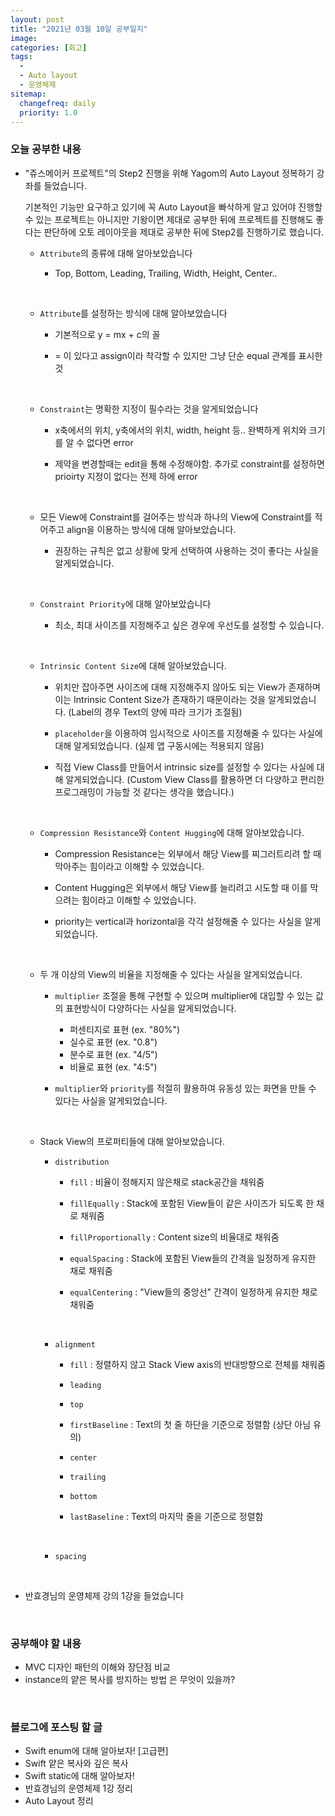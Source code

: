 ```yaml
---
layout: post
title: "2021년 03월 10일 공부일지"
image:
categories: [회고]
tags: 
  - 
  - Auto layout
  - 운영체제
sitemap:
  changefreq: daily
  priority: 1.0
---
```


### 오늘 공부한 내용

- "쥬스메이커 프로젝트"의 Step2 진행을 위해 Yagom의 Auto Layout 정복하기 강좌를 들었습니다.

  기본적인 기능만 요구하고 있기에 꼭 Auto Layout을 빠삭하게 알고 있어야 진행할 수 있는 프로젝트는 아니지만 기왕이면 제대로 공부한 뒤에 프로젝트를 진행해도 좋다는 판단하에 오토 레이아웃을 제대로 공부한 뒤에 Step2를 진행하기로 했습니다.

  - `Attribute`의 종류에 대해 알아보았습니다
    
    - Top, Bottom, Leading, Trailing, Width, Height, Center..
    
      <br/>
  - `Attribute`를 설정하는 방식에 대해 알아보았습니다
    
    - 기본적으로 y = mx + c의 꼴
    - = 이 있다고 assign이라 착각할 수 있지만 그냥 단순 equal 관계를 표시한 것
    
      <br/>
  - `Constraint`는 명확한 지정이 필수라는 것을 알게되었습니다
    
    - x축에서의 위치, y축에서의 위치, width, height 등.. 완벽하게 위치와 크기를 알 수 없다면 error
    - 제약을 변경할때는 edit을 통해 수정해야함. 추가로 constraint를 설정하면 prioirty 지정이 없다는 전제 하에 error
    
      <br/>
  - 모든 View에 Constraint를 걸어주는 방식과 하나의 View에 Constraint를 적어주고 align을 이용하는 방식에 대해 알아보았습니다.
    
    - 권장하는 규칙은 없고 상황에 맞게 선택하여 사용하는 것이 좋다는 사실을 알게되었습니다.
    
      <br/>
  - `Constraint Priority`에 대해 알아보았습니다
    
    - 최소, 최대 사이즈를 지정해주고 싶은 경우에 우선도를 설정할 수 있습니다.
    
      <br/>
  - `Intrinsic Content Size`에 대해 알아보았습니다.
    
    - 위치만 잡아주면 사이즈에 대해 지정해주지 않아도 되는 View가 존재하며 이는 Intrinsic Content Size가 존재하기 때문이라는 것을 알게되었습니다. (Label의 경우 Text의 양에 따라 크기가 조절됨)
    - `placeholder`을 이용하여 임시적으로 사이즈를 지정해줄 수 있다는 사실에 대해 알게되었습니다. (실제 앱 구동시에는 적용되지 않음)
    - 직접 View Class를 만들어서 intrinsic size를 설정할 수 있다는 사실에 대해 알게되었습니다. (Custom View Class를 활용하면 더 다양하고 편리한 프로그래밍이 가능할 것 같다는 생각을 했습니다.)
    
    
      <br/>
  - `Compression Resistance`와 `Content Hugging`에 대해 알아보았습니다.
    
    - Compression Resistance는 외부에서 해당 View를 찌그러트리려 할 때 막아주는 힘이라고 이해할 수 있었습니다.
    - Content Hugging은 외부에서 해당 View를 늘리려고 시도할 때 이를 막으려는 힘이라고 이해할 수 있었습니다.
    - priority는 vertical과 horizontal을 각각 설정해줄 수 있다는 사실을 알게되었습니다.
    
      <br/>
  - 두 개 이상의 View의 비율을 지정해줄 수 있다는 사실을 알게되었습니다.
    - `multiplier` 조절을 통해 구현할 수 있으며 multiplier에 대입할 수 있는 값의 표현방식이 다양하다는 사실을 알게되었습니다.
      
      - 퍼센티지로 표현 (ex. "80%")
      - 실수로 표현 (ex. "0.8")
      - 분수로 표현 (ex. "4/5")
      - 비율로 표현 (ex. "4:5")
    - `multiplier`와 `priority`를 적절히 활용하여 유동성 있는 화면을 만들 수 있다는 사실을 알게되었습니다.
    
      <br/>
  - Stack View의 프로퍼티들에 대해 알아보았습니다.
    - `distribution`
      
      - `fill` : 비율이 정해지지 않은채로 stack공간을 채워줌
      - `fillEqually` : Stack에 포함된 View들이 같은 사이즈가 되도록 한 채로 채워줌
      - `fillProportionally` : Content size의 비율대로 채워줌
      - `equalSpacing` : Stack에 포함된 View들의 간격을 일정하게 유지한 채로 채워줌
      - `equalCentering` : "View들의 중앙선" 간격이 일정하게 유지한 채로 채워줌
      
        <br/>
    - `alignment`
      
      - `fill` : 정렬하지 않고 Stack View axis의 반대방향으로 전체를 채워줌
      - `leading`
      - `top`
      - `firstBaseline` : Text의 첫 줄 하단을 기준으로 정렬함 (상단 아님 유의)
      - `center`
      - `trailing`
      - `bottom`
      - `lastBaseline` : Text의 마지막 줄을 기준으로 정렬함
      
        <br/>
    - `spacing`
    
      <br/>

- 반효경님의 운영체제 강의 1강을 들었습니다 

<br/>

### 공부해야 할 내용

- MVC 디자인 패턴의 이해와 장단점 비교
- instance의 얕은 복사를 방지하는 방법 은 무엇이 있을까?

<br/>

### 블로그에 포스팅 할 글

- Swift enum에 대해 알아보자! [고급편]
- Swift 얕은 복사와 깊은 복사
- Swift static에 대해 알아보자!
- 반효경님의 운영체제 1강 정리
- Auto Layout 정리